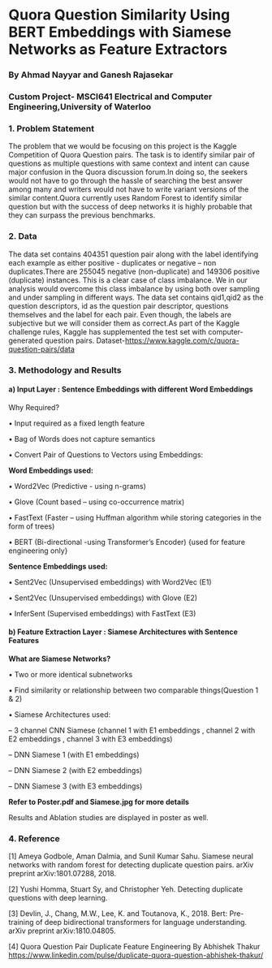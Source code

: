 # Quora Question Similarity Using BERT Embeddings with Siamese Networks as Feature Extractors
### By Ahmad Nayyar and Ganesh Rajasekar
### Custom Project- MSCI641 Electrical and Computer Engineering,University of Waterloo

### 1. Problem Statement

The problem that we would be focusing on this project is the Kaggle Competition of Quora
Question pairs. The task is to identify similar pair of questions as multiple questions with same
context and intent can cause major confusion in the Quora discussion forum.In doing so, the seekers
would not have to go through the hassle of searching the best answer among many and writers
would not have to write variant versions of the similar content.Quora currently uses Random Forest
to identify similar question but with the success of deep networks it is highly probable that they
can surpass the previous benchmarks.

### 2. Data

The data set contains 404351 question pair along with the label identifying each example as either
positive - duplicates or negative – non duplicates.There are 255045 negative (non-duplicate) and
149306 positive (duplicate) instances. This is a clear case of class imbalance. We in our analysis
would overcome this class imbalance by using both over sampling and under sampling in different
ways. The data set contains qid1,qid2 as the question descriptors, id as the question pair descriptor,
questions themselves and the label for each pair. Even though, the labels are subjective but we
will consider them as correct.As part of the Kaggle challenge rules, Kaggle has supplemented the
test set with computer-generated question pairs.
Dataset-https://www.kaggle.com/c/quora-question-pairs/data


### 3. Methodology and Results
#### a) Input Layer : Sentence Embeddings with different Word Embeddings

Why Required?

• Input required as a fixed length feature

• Bag of Words does not capture semantics

• Convert Pair of Questions to Vectors using Embeddings:

**Word Embeddings used:**

• Word2Vec (Predictive - using n-grams)

• Glove (Count based – using co-occurrence matrix)

• FastText (Faster – using Huffman algorithm while storing categories in the form of trees)

• BERT (Bi-directional -using Transformer’s Encoder) {used for feature engineering only}

**Sentence Embeddings used:**

• Sent2Vec (Unsupervised embeddings) with Word2Vec (E1)

• Sent2Vec (Unsupervised embeddings) with Glove (E2)

• InferSent (Supervised embeddings) with FastText (E3)

#### b) Feature Extraction Layer : Siamese Architectures with Sentence Features

**What are Siamese Networks?**

• Two or more identical subnetworks

• Find similarity or relationship between two comparable things(Question 1 & 2)

• Siamese Architectures used:

– 3 channel CNN Siamese (channel 1 with E1 embeddings , channel 2 with E2
embeddings , channel 3 with E3 embeddings)

– DNN Siamese 1 (with E1 embeddings)

– DNN Siamese 2 (with E2 embeddings)

– DNN Siamese 3 (with E3 embeddings)

**Refer to Poster.pdf and Siamese.jpg for more details**

Results and Ablation studies are displayed in poster as well.

### 4. Reference
[1] Ameya Godbole, Aman Dalmia, and Sunil Kumar Sahu. Siamese neural networks with
random forest for detecting duplicate question pairs. arXiv preprint arXiv:1801.07288, 2018.

[2] Yushi Homma, Stuart Sy, and Christopher Yeh. Detecting duplicate questions with deep
learning.

[3] Devlin, J., Chang, M.W., Lee, K. and Toutanova, K., 2018. Bert: Pre-training of deep
bidirectional transformers for language understanding. arXiv preprint arXiv:1810.04805.

[4] Quora Question Pair Duplicate Feature Engineering By Abhishek Thakur
https://www.linkedin.com/pulse/duplicate-quora-question-abhishek-thakur/

